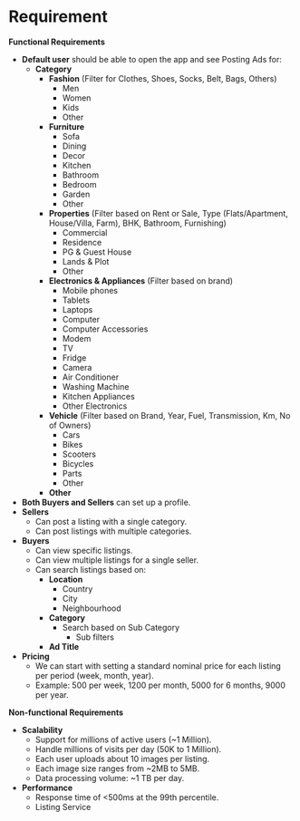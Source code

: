 # Requirement

**Functional Requirements**

* **Default user** should be able to open the app and see Posting Ads for:
  * **Category**
    * **Fashion** (Filter for Clothes, Shoes, Socks, Belt, Bags, Others)
      * Men
      * Women
      * Kids
      * Other
    * **Furniture**
      * Sofa
      * Dining
      * Decor
      * Kitchen
      * Bathroom
      * Bedroom
      * Garden
      * Other
    * **Properties** (Filter based on Rent or Sale, Type (Flats/Apartment, House/Villa, Farm), BHK, Bathroom, Furnishing)
      * Commercial
      * Residence
      * PG & Guest House
      * Lands & Plot
      * Other
    * **Electronics & Appliances** (Filter based on brand)
      * Mobile phones
      * Tablets
      * Laptops
      * Computer
      * Computer Accessories
      * Modem
      * TV
      * Fridge
      * Camera
      * Air Conditioner
      * Washing Machine
      * Kitchen Appliances
      * Other Electronics
    * **Vehicle** (Filter based on Brand, Year, Fuel, Transmission, Km, No of Owners)
      * Cars
      * Bikes
      * Scooters
      * Bicycles
      * Parts
      * Other
    * **Other**
* **Both Buyers and Sellers** can set up a profile.
* **Sellers**
  * Can post a listing with a single category.
  * Can post listings with multiple categories.
* **Buyers**
  * Can view specific listings.
  * Can view multiple listings for a single seller.
  * Can search listings based on:
    * **Location**
      * Country
      * City
      * Neighbourhood
    * **Category**
      * Search based on Sub Category
        * Sub filters
    * **Ad Title**
* **Pricing**
  * We can start with setting a standard nominal price for each listing per period (week, month, year).
  * Example: 500 per week, 1200 per month, 5000 for 6 months, 9000 per year.

**Non-functional Requirements**

* **Scalability**
  * Support for millions of active users (\~1 Million).
  * Handle millions of visits per day (50K to 1 Million).
  * Each user uploads about 10 images per listing.
  * Each image size ranges from \~2MB to 5MB.
  * Data processing volume: \~1 TB per day.
* **Performance**
  * Response time of <500ms at the 99th percentile.
  * Listing Service
